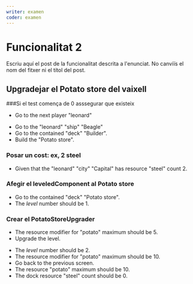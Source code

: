 ```yaml
---
writer: examen
coder: examen
---
```

# Funcionalitat 2

Escriu aquí el post de la funcionalitat descrita a l'enunciat.
No canviïs el nom del fitxer ni el títol del post.

## Upgradejar el Potato store del vaixell
###Si el test comença de 0 asssegurar que existeix

 * Go to the next player "leonard"
 <!-- SNAPSHOT status=200 -->
 * Go to the "leonard" "ship" "Beagle"
 * Go to the contained "deck" "Builder".
 * Build the "Potato store". 
 <!-- SNAPSHOT status=200 -->

### Posar un cost: ex, 2 steel

 * Given that the "leonard" "city" "Capital" has resource "steel" count 2. 
   
### Afegir el leveledComponent al Potato store

 * Go to the contained "deck" "Potato store".
 * The _level_ number should be 1. 
   
### Crear el PotatoStoreUpgrader

 * The resource modifier for "potato" maximum should be 5.
 * Upgrade the level.
 <!-- SNAPSHOT status=200 -->
 * The _level_ number should be 2.
 * The resource modifier for "potato" maximum should be 10.
 * Go back to the previous screen.
 * The resource "potato" maximum should be 10.
 * The dock resource "steel" count should be 0.

